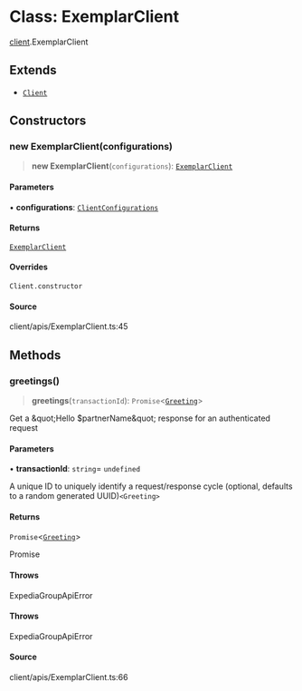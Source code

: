 # Class: ExemplarClient

[client](../index.md).ExemplarClient

## Extends

- [`Client`](../../models/core/classes/Client.md)

## Constructors

### new ExemplarClient(configurations)

> **new ExemplarClient**(`configurations`): [`ExemplarClient`](ExemplarClient.md)

#### Parameters

• **configurations**: [`ClientConfigurations`](../../models/core/interfaces/ClientConfigurations.md)

#### Returns

[`ExemplarClient`](ExemplarClient.md)

#### Overrides

`Client.constructor`

#### Source

client/apis/ExemplarClient.ts:45

## Methods

### greetings()

> **greetings**(`transactionId`): `Promise`\<[`Greeting`](../../models/classes/Greeting.md)\>

Get a \&quot;Hello $partnerName\&quot; response for an authenticated request

#### Parameters

• **transactionId**: `string`= `undefined`

A unique ID to uniquely identify a request/response cycle (optional, defaults to a random generated UUID)`<Greeting>` 

#### Returns

`Promise`\<[`Greeting`](../../models/classes/Greeting.md)\>

Promise

#### Throws

ExpediaGroupApiError

#### Throws

ExpediaGroupApiError

#### Source

client/apis/ExemplarClient.ts:66
